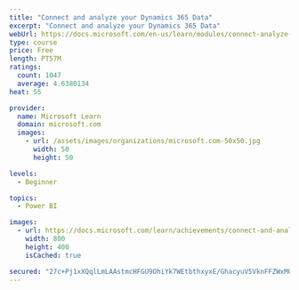 ```yaml
---
title: "Connect and analyze your Dynamics 365 Data​"
excerpt: "Connect and analyze your Dynamics 365 Data​"
webUrl: https://docs.microsoft.com/en-us/learn/modules/connect-analyze-dynamics-365-data/
type: course
price: Free
length: PT57M
ratings:
  count: 1047
  average: 4.6380134
heat: 55

provider:
  name: Microsoft Learn
  domain: microsoft.com
  images:
    - url: /assets/images/organizations/microsoft.com-50x50.jpg
      width: 50
      height: 50

levels:
  - Beginner

topics:
  - Power BI

images:
  - url: https://docs.microsoft.com/learn/achievements/connect-and-analyze-your-microsoft-dynamics-365-data-social.png
    width: 800
    height: 400
    isCached: true

secured: "27c+Pj1xXQqlLmLAAstmcHFGU9OhiYk7WEtbthxyxE/GhacyuV5VknFFZWxMQsU5r7tx3Wl1e2zPdEy0bsiMm1qqcqQZbkRCYV6tg99eoVPJI0iTt8h+Qvb3Fs9pLcgS4vdgXTVnLcDqXQWP4AyDrnI8CMU2+iom8U9oSHAwwEO4OuhfqEQ6r9JINu5RQr0AgopwAkj0cto62RIVPeOyzObB8X9mJtApNoMqnQsCKL3LCKgcF/wAEE0YHNV6RiZxyW/Ob/RJ1nEPhuw6s0Og4NVXSygJV/au13jqq+A4/SWGnsAAO8OTrswtiUZcys7Ko1H944QJfVWItdSP/z/5aMS/xDhG5XsQgRIIxNEu92Mt7aWytHHtJBHQFE7bNloNYmkEL/Qq/53HdEinuH3g60Lvv6GXkgvGltVOlWwHpD4=;5WvX2707xx9CrVMokDazPQ=="
---
```



